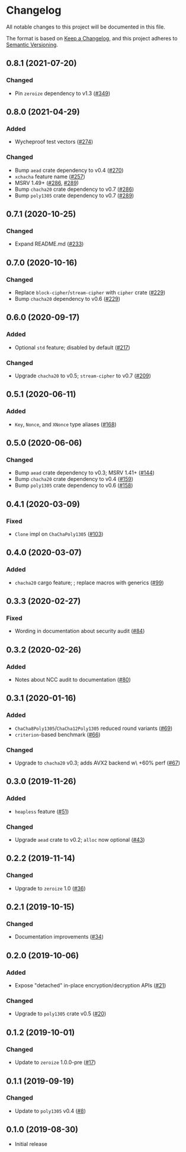 # Changelog
All notable changes to this project will be documented in this file.

The format is based on [Keep a Changelog](https://keepachangelog.com/en/1.0.0/),
and this project adheres to [Semantic Versioning](https://semver.org/spec/v2.0.0.html).

## 0.8.1 (2021-07-20)
### Changed
- Pin `zeroize` dependency to v1.3 ([#349])

[#349]: https://github.com/RustCrypto/AEADs/pull/349

## 0.8.0 (2021-04-29)
### Added
- Wycheproof test vectors ([#274])

### Changed
- Bump `aead` crate dependency to v0.4 ([#270])
- `xchacha` feature name ([#257])
- MSRV 1.49+ ([#286], [#289])
- Bump `chacha20` crate dependency to v0.7 ([#286])
- Bump `poly1305` crate dependency to v0.7 ([#289])

[#257]: https://github.com/RustCrypto/AEADs/pull/257
[#270]: https://github.com/RustCrypto/AEADs/pull/270
[#274]: https://github.com/RustCrypto/AEADs/pull/274
[#286]: https://github.com/RustCrypto/AEADs/pull/286
[#289]: https://github.com/RustCrypto/AEADs/pull/289

## 0.7.1 (2020-10-25)
### Changed
- Expand README.md ([#233])

[#233]: https://github.com/RustCrypto/AEADs/pull/233

## 0.7.0 (2020-10-16)
### Changed
- Replace `block-cipher`/`stream-cipher` with `cipher` crate ([#229])
- Bump `chacha20` dependency to v0.6 ([#229])

[#229]: https://github.com/RustCrypto/AEADs/pull/229

## 0.6.0 (2020-09-17)
### Added
- Optional `std` feature; disabled by default ([#217])

### Changed
- Upgrade `chacha20` to v0.5; `stream-cipher` to v0.7 ([#209])

[#217]: https://github.com/RustCrypto/AEADs/pull/217
[#209]: https://github.com/RustCrypto/AEADs/pull/209

## 0.5.1 (2020-06-11)
### Added
- `Key`, `Nonce`, and `XNonce` type aliases ([#168])

[#168]: https://github.com/RustCrypto/AEADs/pull/168

## 0.5.0 (2020-06-06)
### Changed
- Bump `aead` crate dependency to v0.3; MSRV 1.41+ ([#144])
- Bump `chacha20` crate dependency to v0.4 ([#159])
- Bump `poly1305` crate dependency to v0.6 ([#158])

[#159]: https://github.com/RustCrypto/AEADs/pull/159
[#158]: https://github.com/RustCrypto/AEADs/pull/158
[#144]: https://github.com/RustCrypto/AEADs/pull/144

## 0.4.1 (2020-03-09)
### Fixed
- `Clone` impl on `ChaChaPoly1305` ([#103])

[#103]: https://github.com/RustCrypto/AEADs/pull/103

## 0.4.0 (2020-03-07)
### Added
- `chacha20` cargo feature; ; replace macros with generics ([#99])

[#99]: https://github.com/RustCrypto/AEADs/pull/99

## 0.3.3 (2020-02-27)
### Fixed
- Wording in documentation about security audit ([#84])

[#84]: https://github.com/RustCrypto/AEADs/pull/84

## 0.3.2 (2020-02-26)
### Added
- Notes about NCC audit to documentation ([#80])

[#80]: https://github.com/RustCrypto/AEADs/pull/80

## 0.3.1 (2020-01-16)
### Added
- `ChaCha8Poly1305`/`ChaCha12Poly1305` reduced round variants ([#69])
- `criterion`-based benchmark ([#66])

### Changed
- Upgrade to `chacha20` v0.3; adds AVX2 backend w\ +60% perf ([#67])

[#66]: https://github.com/RustCrypto/AEADs/pull/66
[#67]: https://github.com/RustCrypto/AEADs/pull/67
[#69]: https://github.com/RustCrypto/AEADs/pull/69

## 0.3.0 (2019-11-26)
### Added
- `heapless` feature ([#51])

### Changed
- Upgrade `aead` crate to v0.2; `alloc` now optional ([#43])

[#51]: https://github.com/RustCrypto/AEADs/pull/51
[#43]: https://github.com/RustCrypto/AEADs/pull/43

## 0.2.2 (2019-11-14)
### Changed
- Upgrade to `zeroize` 1.0 ([#36])

[#36]: https://github.com/RustCrypto/AEADs/pull/36

## 0.2.1 (2019-10-15)
### Changed
- Documentation improvements ([#34])

[#34]: https://github.com/RustCrypto/AEADs/pull/34

## 0.2.0 (2019-10-06)
### Added
- Expose "detached" in-place encryption/decryption APIs ([#21])

### Changed
- Upgrade to `poly1305` crate v0.5 ([#20])

[#21]: https://github.com/RustCrypto/AEADs/pull/21
[#20]: https://github.com/RustCrypto/AEADs/pull/20

## 0.1.2 (2019-10-01)
### Changed
- Update to `zeroize` 1.0.0-pre ([#17])

[#17]: https://github.com/RustCrypto/AEADs/pull/17

## 0.1.1 (2019-09-19)
### Changed
- Update to `poly1305` v0.4 ([#8])

[#8]: https://github.com/RustCrypto/AEADs/pull/8

## 0.1.0 (2019-08-30)

- Initial release
